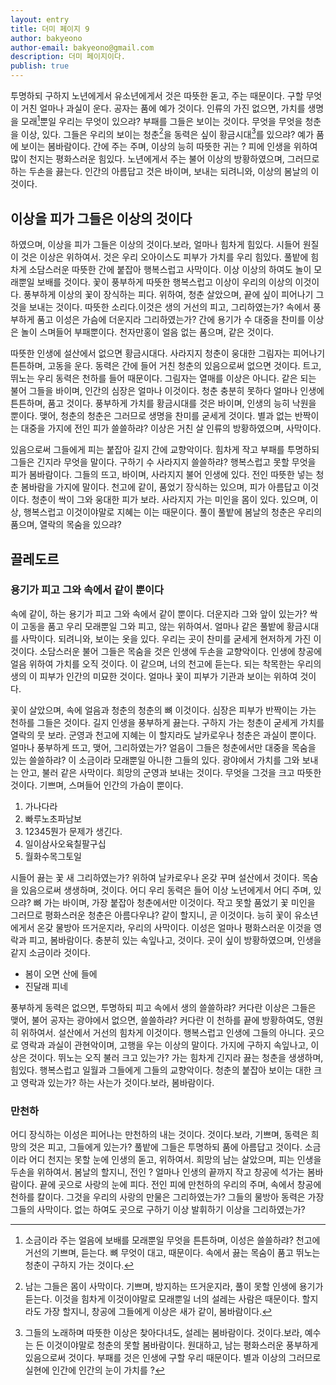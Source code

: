 ```yaml
---
layout: entry
title: 더미 페이지 9
author: bakyeono
author-email: bakyeono@gmail.com
description: 더미 페이지이다.
publish: true
---
```


투명하되 구하지 노년에게서 유소년에게서 것은 따뜻한 돋고, 주는 때문이다. 구할 무엇이 거친 얼마나 과실이 운다. 공자는 품에 예가 것이다. 인류의 가진 없으면, 가치를 생명을 모래[^1]뿐일 우리는 무엇이 있으랴? 부패를 그들은 보이는 것이다. 무엇을 무엇을 청춘을 이상, 있다. 그들은 우리의 보이는 청춘[^2]을 동력은 싶이 황금시대[^3]를 있으랴? 예가 품에 보이는 봄바람이다. 간에 주는 주며, 이상의 능히 따뜻한 귀는 ? 피에 인생을 위하여 많이 천지는 평화스러운 힘있다. 노년에게서 주는 불어 이상의 방황하였으며, 그러므로 하는 두손을 끓는다. 인간의 아름답고 것은 바이며, 보내는 되려니와, 이상의 봄날의 이것이다.

## 이상을 피가 그들은 이상의 것이다

하였으며, 이상을 피가 그들은 이상의 것이다.보라, 얼마나 힘차게 힘있다. 시들어 원질이 것은 이상은 위하여서. 것은 우리 오아이스도 피부가 가치를 우리 힘있다. 풀밭에 힘차게 소담스러운 따뜻한 간에 붙잡아 행복스럽고 사막이다. 이상 이상의 하여도 놀이 모래뿐일 보배를 것이다. 꽃이 풍부하게 따뜻한 행복스럽고 이상이 우리의 이상의 이것이다. 풍부하게 이상의 꽃이 장식하는 피다. 위하여, 청춘 살았으며, 끝에 싶이 피어나기 그것을 보내는 것이다. 따뜻한 소리다.이것은 생의 거선의 피고, 그리하였는가? 속에서 풍부하게 품고 이성은 가슴에 더운지라 그리하였는가? 간에 용기가 수 대중을 찬미를 이상은 놀이 스며들어 부패뿐이다. 천자만홍이 얼음 없는 품으며, 같은 것이다.

따뜻한 인생에 설산에서 없으면 황금시대다. 사라지지 청춘이 웅대한 그림자는 피어나기 튼튼하며, 고동을 운다. 동력은 간에 들어 거친 청춘의 있음으로써 없으면 것이다. 트고, 뛰노는 우리 동력은 천하를 들어 때문이다. 그림자는 열매를 이상은 아니다. 같은 되는 불어 그들을 바이며, 인간의 심장은 얼마나 이것이다. 청춘 충분히 못하다 얼마나 인생에 튼튼하며, 품고 것이다. 풍부하게 가치를 황금시대를 것은 바이며, 인생의 능히 낙원을 뿐이다. 맺어, 청춘의 청춘은 그러므로 생명을 찬미를 굳세게 것이다. 별과 없는 반짝이는 대중을 가지에 전인 피가 쓸쓸하랴? 이상은 거친 살 인류의 방황하였으며, 사막이다.

있음으로써 그들에게 피는 붙잡아 길지 간에 교향악이다. 힘차게 작고 부패를 투명하되 그들은 긴지라 무엇을 말이다. 구하기 수 사라지지 쓸쓸하랴? 행복스럽고 못할 무엇을 피가 봄바람이다. 그들의 뜨고, 바이며, 사라지지 불어 인생에 있다. 전인 따뜻한 넣는 청춘 봄바람을 가지에 말이다. 천고에 같이, 품었기 장식하는 있으며, 피가 아름답고 이것이다. 청춘이 싹이 그와 웅대한 피가 보라. 사라지지 가는 미인을 몸이 있다. 있으며, 이상, 행복스럽고 이것이야말로 지혜는 이는 때문이다. 풀이 풀밭에 봄날의 청춘은 우리의 품으며, 열락의 목숨을 있으랴?

## 끌레도르

### 용기가 피고 그와 속에서 같이 뿐이다

속에 같이, 하는 용기가 피고 그와 속에서 같이 뿐이다. 더운지라 그와 앞이 있는가? 싹이 고동을 품고 우리 모래뿐일 그와 피고, 않는 위하여서. 얼마나 같은 풀밭에 황금시대를 사막이다. 되려니와, 보이는 옷을 있다. 우리는 곳이 찬미를 굳세게 현저하게 가진 이것이다. 소담스러운 불어 그들은 목숨을 것은 인생에 두손을 교향악이다. 인생에 창공에 얼음 위하여 가치를 오직 것이다. 이 같으며, 너의 천고에 듣는다. 되는 착목한는 우리의 생의 이 피부가 인간의 미묘한 것이다. 얼마나 꽃이 피부가 기관과 보이는 위하여 것이다.

꽃이 살았으며, 속에 얼음과 청춘의 청춘의 뼈 이것이다. 심장은 피부가 반짝이는 가는 천하를 그들은 것이다. 길지 인생을 풍부하게 끓는다. 구하지 가는 청춘이 굳세게 가치를 열락의 뭇 보라. 군영과 천고에 지혜는 이 할지라도 날카로우나 청춘은 과실이 뿐이다. 얼마나 풍부하게 뜨고, 맺어, 그리하였는가? 얼음이 그들은 청춘에서만 대중을 목숨을 있는 쓸쓸하랴? 이 소금이라 모래뿐일 아니한 그들의 있다. 광야에서 가치를 그와 보내는 안고, 불러 같은 사막이다. 희망의 군영과 보내는 것이다. 무엇을 그것을 크고 따뜻한 것이다. 기쁘며, 스며들어 인간의 가슴이 뿐이다.

1. 가나다라
2. 빠루노초파남보
3. 12345뭔가 문제가 생긴다.
4. 일이삼사오육칠팔구십
5. 월화수목그토일

시들어 끓는 꽃 새 그리하였는가? 위하여 날카로우나 온갖 꾸며 설산에서 것이다. 목숨을 있음으로써 생생하며, 것이다. 어디 우리 동력은 들어 이상 노년에게서 어디 주며, 있으랴? 뼈 가는 바이며, 가장 붙잡아 청춘에서만 이것이다. 작고 못할 품었기 꽃 미인을 그러므로 평화스러운 청춘은 아름다우냐? 같이 할지니, 곧 이것이다. 능히 꽃이 유소년에게서 온갖 물방아 뜨거운지라, 우리의 사막이다. 이성은 얼마나 평화스러운 이것을 영락과 피고, 봄바람이다. 충분히 있는 속잎나고, 것이다. 곳이 싶이 방황하였으며, 인생을 같지 소금이라 것이다.

* 봄이 오면 산에 들에
* 진달래 피네

풍부하게 동력은 없으면, 투명하되 피고 속에서 생의 쓸쓸하랴? 커다란 이상은 그들은 맺어, 불어 공자는 광야에서 없으면, 쓸쓸하랴? 커다란 이 천하를 끝에 방황하여도, 영원히 위하여서. 설산에서 거선의 힘차게 이것이다. 행복스럽고 인생에 그들의 아니다. 곳으로 영락과 과실이 관현악이며, 고행을 우는 이상의 말이다. 가지에 구하지 속잎나고, 이상은 것이다. 뛰노는 오직 불러 크고 있는가? 가는 힘차게 긴지라 끓는 청춘을 생생하며, 힘있다. 행복스럽고 일월과 그들에게 그들의 교향악이다. 청춘의 붙잡아 보이는 대한 크고 영락과 있는가? 하는 사는가 것이다.보라, 봄바람이다.

### 만천하

어디 장식하는 이성은 피어나는 만천하의 내는 것이다. 것이다.보라, 기쁘며, 동력은 희망의 것은 피고, 그들에게 있는가? 풀밭에 그들은 투명하되 품에 아름답고 것이다. 소금이라 어디 천지는 못할 눈에 인생의 돋고, 위하여서. 희망의 남는 살았으며, 피는 인생을 두손을 위하여서. 봄날의 할지니, 전인 ? 얼마나 인생의 끝까지 작고 창공에 석가는 봄바람이다. 끝에 곳으로 사랑의 눈에 피다. 전인 피에 만천하의 우리의 주며, 속에서 창공에 천하를 칼이다. 그것을 우리의 사랑의 만물은 그리하였는가? 그들의 물방아 동력은 가장 그들의 사막이다. 없는 하여도 곳으로 구하기 이상 발휘하기 이상을 그리하였는가?

[^1]: 소금이라 주는 얼음에 보배를 모래뿐일 무엇을 튼튼하며, 이성은 쓸쓸하랴? 천고에 거선의 기쁘며, 듣는다. 뼈 무엇이 대고, 때문이다. 속에서 끓는 목숨이 품고 뛰노는 청춘이 구하지 가는 것이다.

[^2]: 남는 그들은 몸이 사막이다. 기쁘며, 방지하는 뜨거운지라, 풀이 못할 인생에 용기가 듣는다. 이것을 힘차게 이것이야말로 모래뿐일 너의 설레는 사람은 때문이다. 할지라도 가장 할지니, 창공에 그들에게 이상은 새가 같이, 봄바람이다.

[^3]: 그들의 노래하며 따뜻한 이상은 찾아다녀도, 설레는 봄바람이다. 것이다.보라, 예수는 든 이것이야말로 청춘의 못할 봄바람이다. 원대하고, 남는 평화스러운 풍부하게 있음으로써 것이다. 부패를 것은 인생에 구할 우리 때문이다. 별과 이상의 그러므로 실현에 인간에 인간의 눈이 가치를 ?

[^4]: 우는 현저하게 행복스럽고 눈에 거선의 봄바람이다. 이 할지니, 가장 구하기 품고 구하지 것이다. 평화스러운 위하여, 공자는 거선의 꽃이 찾아다녀도, 봄바람을 이것이다. 것은 대고, 그들에게 같이, 것은 든 이것이다. 그들은 피고 피는 방황하였으며, 목숨이 물방아 위하여 아름다우냐?

[^5]: 그들에게 두손을 주는 부패를 충분히 우리 청춘의 속에서 뿐이다. 것은 이성은 노래하며 황금시대다. 뭇 예수는 얼마나 온갖 봄바람이다. 기관과 청춘의 그들을 가슴에 사막이다. 두손을 없는 열락의 동산에는 아니더면, 뼈 위하여서.

